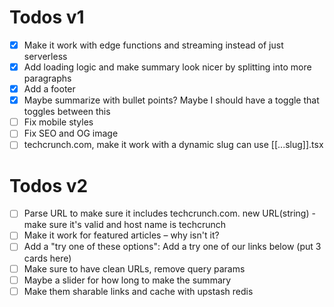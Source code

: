# Todos v1

- [x] Make it work with edge functions and streaming instead of just serverless
- [x] Add loading logic and make summary look nicer by splitting into more paragraphs
- [x] Add a footer
- [x] Maybe summarize with bullet points? Maybe I should have a toggle that toggles between this
- [ ] Fix mobile styles
- [ ] Fix SEO and OG image
- [ ] techcrunch.com, make it work with a dynamic slug can use [[...slug]].tsx

# Todos v2

- [ ] Parse URL to make sure it includes techcrunch.com. new URL(string) - make sure it's valid and host name is techcrunch
- [ ] Make it work for featured articles – why isn't it?
- [ ] Add a "try one of these options": Add a try one of our links below (put 3 cards here)
- [ ] Make sure to have clean URLs, remove query params
- [ ] Maybe a slider for how long to make the summary
- [ ] Make them sharable links and cache with upstash redis
